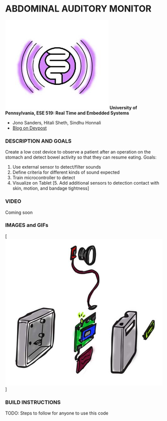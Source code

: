 ABDOMINAL AUDITORY MONITOR
============
![](images/logo.jpg)
**University of Pennsylvania, ESE 519: Real Time and Embedded Systems**

* Jono Sanders, Hitali Sheth, Sindhu Honnali
* [Blog on Devpost](https://devpost.com/software/abdominal-auditory-monitor-h0qpsu)

### DESCRIPTION AND GOALS
Create a low cost device to observe a patient after an operation on the stomach and detect bowel activity so that they can resume eating.
Goals:
1. Use external sensor to detect/filter sounds
2. Define criteria for different kinds of sound expected
3. Train microcontroller to detect
4. Visualize on Tablet
[5. Add additional sensors to detection contact with skin, motion, and bandage tightness]

### VIDEO
Coming soon

### IMAGES and GIFs
[![](images/ex_view.jpg)]


### BUILD INSTRUCTIONS
TODO: Steps to follow for anyone to use this code
